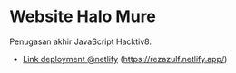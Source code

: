 
# Website Halo Mure

Penugasan akhir JavaScript Hacktiv8.


- [Link deployment @netlify](https://github.com/rezazulf/fp-hacktiv8-js) (https://rezazulf.netlify.app/)